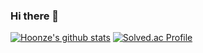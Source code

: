 ### Hi there 👋
[![Hoonze's github stats](https://github-readme-stats.vercel.app/api?username=hoonze&show_icons=true&theme=graywhite)](https://github.com/hoonze/github-readme-stats)
[![Solved.ac Profile](http://mazassumnida.wtf/api/v2/generate_badge?boj=qkswo)](https://solved.ac/qkswo/)
<!--
**hoonze/hoonze** is a ✨ _special_ ✨ repository because its `README.md` (this file) appears on your GitHub profile.

Here are some ideas to get you started:

- 🔭 I’m currently working on ...
- 🌱 I’m currently learning ...
- 👯 I’m looking to collaborate on ...
- 🤔 I’m looking for help with ...
- 💬 Ask me about ...
- 📫 How to reach me: ...
- 😄 Pronouns: ...
- ⚡ Fun fact: ...
-->
